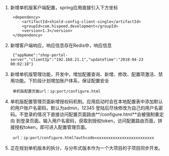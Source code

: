 1. 新增单机版客户端配置，spring应用直接引入下方坐标

		<dependency>
            <artifactId>shield-config-client-single</artifactId>
            <groupId>com.hispeed.development</groupId>
            <version>1.3</version>
        </dependency>
2. 新增客户端响应，响应信息存在Redis中，响应信息

        {"appName":"shop-portal-server","clientIp":"192.168.21.1","updateTime":"2018-04-23 00:02:18"}

3. 新增单机版管理功能，开发中，增加配置查询、新增、修改、配置项激活、禁用功能。下阶段计划增加账户体系，保证配置安全

        单机版配置页面url：ip:port/configure.html
        
4. 单机版配置管理页面新增授权码机制。应用启动时会在本地配置表中添加默认的用户账户名密码，默认为admin，12345
登陆后尽快修改为自己的用户名密码。不登录的情况下直接访问配置页面路由**/configure.html**会被强制重定向
到登录页面。输入用户名密码，获取到授权token，访问配置路由页面，拼接授权token，即可进入配置管理页面。

        url：ip:port/configure.html?authcode=xxxxxxxxxxxxxxxxxxxxxxxxx
5. 正在规划单机版本的拆分，与分布式版本作为一个大项目的子项目同步开发。
   